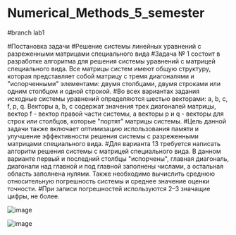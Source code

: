 # Numerical_Methods_5_semester

#branch lab1

#Постановка задачи 
#Решение системы линейных уравнений с разреженными матрицами специального вида
#Задача № 1 состоит в разработке алгоритма для решения системы уравнений с матрицей специального вида. Bсе матрицы систем имеют общую структуру, которая представляет собой матрицу с тремя диагоналями и "испорченными" элементами: двумя столбцами, двумя строками или одним столбцом и одной строкой. 
#Во всех вариантах задания исходные системы уравнений определяются шестью векторами: a, b, c, f, p, q. Векторы a, b, c содержат значения трех диагоналей матрицы, вектор f - вектор правой части системы, а векторы p и q - векторы для строк или столбцов, которые "портят" матрицы системы.
#Цель данной задачи также включает оптимизацию использования памяти и улучшение эффективности решения системы с разреженными матрицами специального вида. 
#Для варианта 13 требуется написать алгоритм решения системы с матрицей специального вида. В данном варианте первый и последний столбцы "испорчены", главная диагональ, диагонали над главной и под главной заполнены числами, а остальная область заполнена нулями. Также необходимо вычислить среднюю относительную погрешность системы и среднее значение оценки точности.
#При записи погрешностей используются 2–3 значащие цифры, не более.

![image](https://github.com/NIOHOMY/Numerical_Methods_56_semester/assets/38347892/332ac038-5c37-44aa-8a5e-cbcaf0e15222)


![image](https://github.com/NIOHOMY/Numerical_Methods_56_semester/assets/38347892/17a8e73e-4f82-49ef-b2ec-048389321e94)
